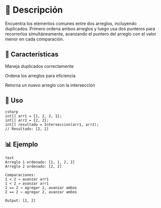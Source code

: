 # 📝 Descripción
Encuentra los elementos comunes entre dos arreglos, incluyendo duplicados. Primero ordena ambos arreglos y luego usa dos punteros para recorrerlos simultáneamente, avanzando el puntero del arreglo con el valor menor en cada comparación.

## 🔧 Características
Maneja duplicados correctamente

Ordena los arreglos para eficiencia

Retorna un nuevo arreglo con la intersección

## 🚀 Uso
```
csharp
int[] arr1 = {1, 2, 2, 1};
int[] arr2 = {2, 2};
int[] resultado = Interseccion(arr1, arr2);
// Resultado: [2, 2]
```
## 📊 Ejemplo
```
text
Arreglo 1 ordenado: [1, 1, 2, 2]
Arreglo 2 ordenado: [2, 2]

Comparaciones:
1 < 2 → avanzar arr1
1 < 2 → avanzar arr1  
2 == 2 → agregar 2, avanzar ambos
2 == 2 → agregar 2, avanzar ambos

Output: [2, 2]
```
